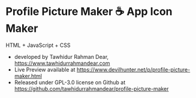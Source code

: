 # Profile Picture Maker ☕ App Icon Maker <br>
HTML + JavaScript + CSS <br>
* developed by Tawhidur Rahman Dear, https://www.tawhidurrahmandear.com <br>
* Live Preview available at https://www.devilhunter.net/p/profile-picture-maker.html <br>
* Released under GPL-3.0 license on Github at https://github.com/tawhidurrahmandear/profile-picture-maker 
